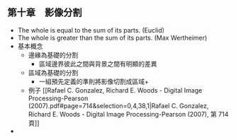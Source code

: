 ## 第十章　影像分割
- The whole is equal to the sum of its parts. (Euclid) 
- The whole is greater than the sum of its parts. (Max Wertheimer)
- 基本概念
	- 邊緣為基礎的分割
		- 區域邊界彼此之間與背景之間有明顯的差異
	- 區域為基礎的分割
		- 一組預先定義的準則將影像切割成區域+
	- 例子 [[Rafael C. Gonzalez, Richard E. Woods - Digital Image Processing-Pearson (2007).pdf#page=714&selection=0,4,38,1|Rafael C. Gonzalez, Richard E. Woods - Digital Image Processing-Pearson (2007), 第 714 頁]]
- 